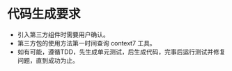 # 代码生成要求

- 引入第三方组件时需要用户确认。
- 第三方包的使用方法第一时间查询 context7 工具。
- 如有可能，遵循TDD，先生成单元测试，后生成代码，完事后运行测试并修复问题，直到成功为止。
 